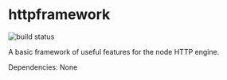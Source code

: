 httpframework 
=============
![build status](https://travis-ci.org/branespace/httpframework.svg?branch=master)

A basic framework of useful features for the node HTTP engine.

Dependencies:
    None
